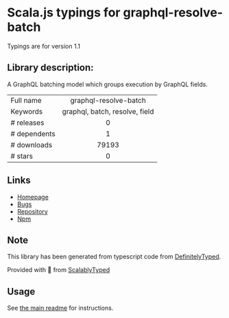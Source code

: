 
# Scala.js typings for graphql-resolve-batch

Typings are for version 1.1

## Library description:
A GraphQL batching model which groups execution by GraphQL fields.

|                    |                 |
| ------------------ | :-------------: |
| Full name          | graphql-resolve-batch |
| Keywords           | graphql, batch, resolve, field |
| # releases         | 0 |
| # dependents       | 1 |
| # downloads        | 79193 |
| # stars            | 0 |

## Links
- [Homepage](https://github.com/calebmer/graphql-resolve-batch#readme)
- [Bugs](https://github.com/calebmer/graphql-resolve-batch/issues)
- [Repository](https://github.com/calebmer/graphql-resolve-batch)
- [Npm](https://www.npmjs.com/package/graphql-resolve-batch)
    


## Note
This library has been generated from typescript code from [DefinitelyTyped](https://definitelytyped.org).

Provided with :purple_heart: from [ScalablyTyped](https://github.com/oyvindberg/ScalablyTyped)

## Usage
See [the main readme](../../readme.md) for instructions.


